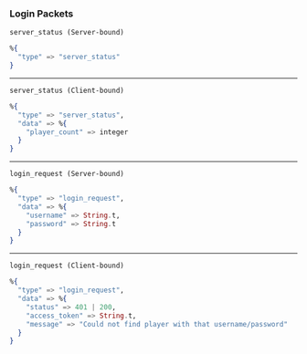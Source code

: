 ### Login Packets

`server_status (Server-bound)`

```elixir
%{
  "type" => "server_status"
}
```

---

`server_status (Client-bound)`

```elixir
%{
  "type" => "server_status",
  "data" => %{
    "player_count" => integer
  }
}
```

---

`login_request (Server-bound)`

```elixir
%{
  "type" => "login_request",
  "data" => %{
    "username" => String.t,
    "password" => String.t
  }
}
```

---

`login_request (Client-bound)`

```elixir
%{
  "type" => "login_request",
  "data" => %{
    "status" => 401 | 200,
    "access_token" => String.t,
    "message" => "Could not find player with that username/password"
  }
}
```
